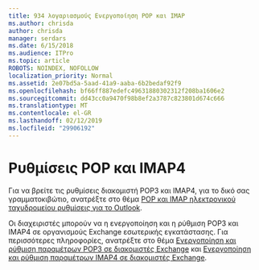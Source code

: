 ```yaml
---
title: 934 λογαριασμούς Ενεργοποίηση POP και IMAP
ms.author: chrisda
author: chrisda
manager: serdars
ms.date: 6/15/2018
ms.audience: ITPro
ms.topic: article
ROBOTS: NOINDEX, NOFOLLOW
localization_priority: Normal
ms.assetid: 2e07bd5a-5aad-41a9-aaba-6b2bedaf92f9
ms.openlocfilehash: bf66ff887edefc49631880302312f208ba1606e2
ms.sourcegitcommit: dd43cc0a9470f98b8ef2a3787c823801d674c666
ms.translationtype: MT
ms.contentlocale: el-GR
ms.lasthandoff: 02/12/2019
ms.locfileid: "29906192"
---
```

# <a name="pop-and-imap4-settings"></a>Ρυθμίσεις POP και IMAP4

Για να βρείτε τις ρυθμίσεις διακομιστή POP3 και IMAP4, για το δικό σας γραμματοκιβώτιο, ανατρέξτε στο θέμα [POP και IMAP ηλεκτρονικού ταχυδρομείου ρυθμίσεις για το Outlook](https://support.office.com/article/8361e398-8af4-4e97-b147-6c6c4ac95353.aspx).
  
Οι διαχειριστές μπορούν να η ενεργοποίηση και η ρύθμιση POP3 και IMAP4 σε οργανισμούς Exchange εσωτερικής εγκατάστασης. Για περισσότερες πληροφορίες, ανατρέξτε στο θέμα [Ενεργοποίηση και ρύθμιση παραμέτρων POP3 σε διακομιστές Exchange](https://technet.microsoft.com/library/bb124934.aspx) και [Ενεργοποίηση και ρύθμιση παραμέτρων IMAP4 σε διακομιστές Exchange](https://technet.microsoft.com/library/bb124489.aspx).
  

